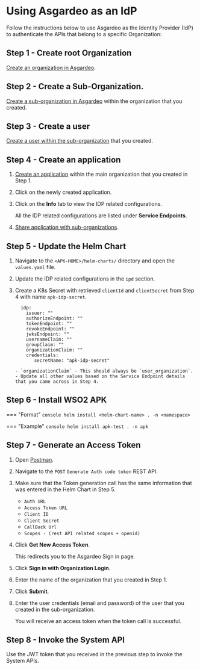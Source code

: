 # Using Asgardeo as an IdP

Follow the instructions below to use Asgardeo as the Identity Provider (IdP) to authenticate the APIs that belong to a specific Organization:

## Step 1 - Create root Organization

[Create an organization in Asgardeo](https://wso2.com/asgardeo/docs/guides/organization-management/manage-organizations/#create-a-new-organization).

## Step 2 - Create a Sub-Organization.

[Create a sub-organization in Asgardeo](https://wso2.com/asgardeo/docs/guides/organization-management/manage-organizations/#create-a-suborganization) within the organization that you created.

## Step 3 - Create a user

[Create a user within the sub-organization](https://wso2.com/asgardeo/docs/guides/users/manage-customers/#onboard-a-user) that you created.

## Step 4 - Create an application

1. [Create an application](https://wso2.com/asgardeo/docs/guides/applications/register-oidc-web-app/#register-the-app) within the main organization that you created in Step 1.
2. Click on the newly created application.
3. Click on the **Info** tab to view the IDP related configurations.

    All the IDP related configurations are listed under **Service Endpoints**.

4. [Share application with sub-organizations](https://wso2.com/asgardeo/docs/guides/organization-management/manage-suborganizations/#share-applications-with-suborganizations).

## Step 5 - Update the Helm Chart

1. Navigate to the `<APK-HOME>/helm-charts/` directory and open the `values.yaml` file.
2. Update the IDP related configurations in the `ipd` section.
3. Create a K8s Secret with retrieved `clientId` and `clientSecret` from Step 4 with name `apk-idp-secret`.
      ```
        idp:
          issuer: ""
          authorizeEndpoint: ""
          tokenEndpoint: ""
          revokeEndpoint: ""
          jwksEndpoint: ""      
          usernameClaim: ""
          groupClaim: ""
          organizationClaim: ""
          credentials:
             secretName: "apk-idp-secret"
      ```
      
       - `organizationClaim` - This should always be `user_organization`.
       - Update all other values based on the Service Endpoint details that you came across in Step 4.

## Step 6 - Install WSO2 APK

=== "Format"
	```console
	helm install <helm-chart-name> . -n <namespace>
	```

=== "Example"
	```console
	helm install apk-test . -n apk
	```

## Step 7 - Generate an Access Token

1. Open [Postman](../../../../administration/postman-tests).
2. Navigate to the `POST` `Generate Auth code token` REST API.
3. Make sure that the Token generation call has the same information that was entered in the Helm Chart in Step 5.
     
     - `Auth URL`
     - `Access Token URL`
     - `Client ID`
     - `Client Secret`
     - `CallBack Url`
     - `Scopes - (rest API related scopes + openid)`

4. Click **Get New Access Token**.
     
     This redirects you to the Asgardeo Sign in page.

5. Click **Sign in with Organization Login**.
6. Enter the name of the organization that you created in Step 1.
7. Click **Submit**.
8. Enter the user credentials (email and password) of the user that you created in the sub-organization.

     You will receive an access token when the token call is successful.

## Step 8 - Invoke the System API

 Use the JWT token that you received in the previous step to invoke the System APIs.
